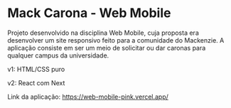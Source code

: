 # Mack Carona - Web Mobile
Projeto desenvolvido na disciplina Web Mobile, cuja proposta era desenvolver um site responsivo feito para a comunidade do Mackenzie. 
A aplicação consiste em ser um meio de solicitar ou dar caronas para qualquer campus da universidade.

v1: HTML/CSS puro

v2: React com Next

Link da aplicação: https://web-mobile-pink.vercel.app/
